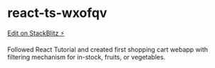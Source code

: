 # react-ts-wxofqv

[Edit on StackBlitz ⚡️](https://stackblitz.com/edit/react-ts-wxofqv)

Followed React Tutorial and created first shopping cart webapp with filtering mechanism for in-stock, fruits, or vegetables.
